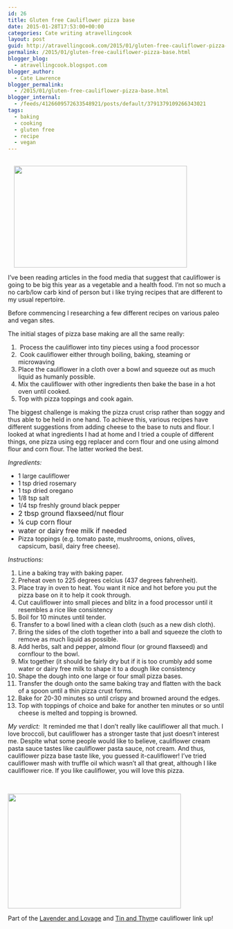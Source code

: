 ```yaml
---
id: 26
title: Gluten free Cauliflower pizza base
date: 2015-01-28T17:53:00+00:00
categories: Cate writing atravellingcook
layout: post
guid: http://atravellingcook.com/2015/01/gluten-free-cauliflower-pizza-base.html
permalink: /2015/01/gluten-free-cauliflower-pizza-base.html
blogger_blog:
  - atravellingcook.blogspot.com
blogger_author:
  - Cate Lawrence
blogger_permalink:
  - /2015/01/gluten-free-cauliflower-pizza-base.html
blogger_internal:
  - /feeds/4126609572633548921/posts/default/3791379109266343021
tags:
  - baking
  - cooking
  - gluten free
  - recipe
  - vegan
---
```


                         <a style="margin-left: 1em; margin-right: 1em; text-align: center;" href="http://4.bp.blogspot.com/-PwThUj2U3ks/VMn5QtLHJkI/AAAAAAAAKkA/D0JX7rs6fGk/s1600/16276819396_8de5600c99_k%2B(1).jpg"><img src="http://4.bp.blogspot.com/-PwThUj2U3ks/VMn5QtLHJkI/AAAAAAAAKkA/D0JX7rs6fGk/s1600/16276819396_8de5600c99_k%2B(1).jpg" alt="" width="400" height="235" border="0" /></a>






  I&#8217;ve been reading articles in the food media that suggest that cauliflower is going to be big this year as a vegetable and a health food. I&#8217;m not so much a no carb/low carb kind of person but i like trying recipes that are different to my usual repertoire.








  Before commencing I researching a few different recipes on various paleo and vegan sites.






  The initial stages of pizza base making are all the same really:





  1.  Process the cauliflower into tiny pieces using a food processor
  2.  Cook cauliflower either through boiling, baking, steaming or microwaving
  3. Place the cauliflower in a cloth over a bowl and squeeze out as much liquid as humanly possible.
  4. Mix the cauliflower with other ingredients then bake the base in a hot oven until cooked.
  5. Top with pizza toppings and cook again.

The biggest challenge is making the pizza crust crisp rather than soggy and thus able to be held in one hand. To achieve this, various recipes have different suggestions from adding cheese to the base to nuts and flour. I looked at what ingredients I had at home and I tried a couple of different things, one pizza using egg replacer and corn flour and one using almond flour and corn flour. The latter worked the best.


  <i>Ingredients:</i> 
  
  <ul>
    <li>
      1 large cauliflower
    </li>
    <li>
      1 tsp dried rosemary
    </li>
    <li>
      1 tsp dried oregano
    </li>
    <li>
      1/8 tsp salt
    </li>
    <li>
      1/4 tsp freshly ground black pepper
    </li>
    <li>
      <span style="font-size: 16px; line-height: inherit;">2 tbsp ground flaxseed/nut flour
    </li>
    <li>
      <span style="font-size: 16px; line-height: inherit;">¼ cup corn flour
    </li>
    <li>
      <span style="font-size: 16px; line-height: inherit;">water or dairy free milk if needed
    </li>
    <li>
      Pizza toppings (e.g. tomato paste, mushrooms, onions, olives, capsicum, basil, dairy free cheese).
    </li>
  </ul>






  <i>Instructions:</i> 
  
  <ol>
    <li>
      Line a baking tray with baking paper.
    </li>
    <li>
      Preheat oven to 225 degrees celcius (437 degrees fahrenheit).
    </li>
    <li>
      Place tray in oven to heat. You want it nice and hot before you put the pizza base on it to help it cook through.
    </li>
    <li>
      Cut cauliflower into small pieces and blitz in a food processor until it resembles a rice like consistency
    </li>
    <li>
      Boil for 10 minutes until tender.
    </li>
    <li>
      Transfer to a bowl lined with a clean cloth (such as a new dish cloth).
    </li>
    <li>
      Bring the sides of the cloth together into a ball and squeeze the cloth to remove as much liquid as possible.
    </li>
    <li>
      Add herbs, salt and pepper, almond flour (or ground flaxseed) and cornflour to the bowl.
    </li>
    <li>
      Mix together (it should be fairly dry but if it is too crumbly add some water or dairy free milk to shape it to a dough like consistency
    </li>
    <li>
      Shape the dough into one large or four small pizza bases.
    </li>
    <li>
      Transfer the dough onto the same baking tray and flatten with the back of a spoon until a thin pizza crust forms.
    </li>
    <li>
      <span style="text-align: center;">Bake for 20-30 minutes so until crispy and browned around the edges.
    </li>
    <li>
      <span style="text-align: center;">Top with toppings of choice and bake for another ten minutes or so until cheese is melted and topping is browned. 
    </li>
  </ol>


<span style="text-align: center;"><i>My verdict:  </i>It reminded me that I don&#8217;t really like cauliflower all that much. I love broccoli, but cauliflower has a stronger taste that just doesn&#8217;t interest me. Despite what some people would like to believe, cauliflower cream pasta sauce tastes like cauliflower pasta sauce, not cream. And thus, cauliflower pizza base taste like, you guessed it-cauliflower! <span style="text-align: center;">I&#8217;ve tried cauliflower mash with truffle oil which wasn&#8217;t all that great, although I like cauliflower rice. If you like cauliflower, you will love this pizza. 
  
<span style="text-align: center;"><br /> 


  <a  href="http://2.bp.blogspot.com/-A24IH1IGGOQ/VMn6U4sa-ZI/AAAAAAAAKkM/JNUDNJlLB4Y/s1600/16115206918_720294eaaf_k.jpg"><img src="http://2.bp.blogspot.com/-A24IH1IGGOQ/VMn6U4sa-ZI/AAAAAAAAKkM/JNUDNJlLB4Y/s1600/16115206918_720294eaaf_k.jpg" alt="" width="400" height="265" border="0" /></a>









  Part of the <a href="http://www.lavenderandlovage.com/2015/05/the-cool-cauliflower-recipe-collection-linky-party-and-blog-hop.html">Lavender and Lovage</a> and <a href="http://tinandthyme.uk/">Tin and Thym</a>e cauliflower link up!

